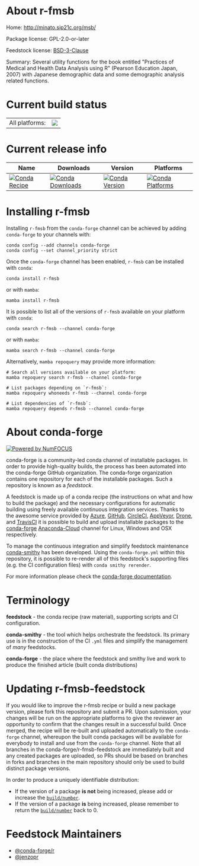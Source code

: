 About r-fmsb
============

Home: http://minato.sip21c.org/msb/

Package license: GPL-2.0-or-later

Feedstock license: [BSD-3-Clause](https://github.com/conda-forge/r-fmsb-feedstock/blob/main/LICENSE.txt)

Summary: Several utility functions for the book entitled  "Practices of Medical and Health Data Analysis using R" (Pearson Education Japan, 2007) with Japanese demographic data and some demographic analysis related functions.

Current build status
====================


<table><tr><td>All platforms:</td>
    <td>
      <a href="https://dev.azure.com/conda-forge/feedstock-builds/_build/latest?definitionId=7986&branchName=main">
        <img src="https://dev.azure.com/conda-forge/feedstock-builds/_apis/build/status/r-fmsb-feedstock?branchName=main">
      </a>
    </td>
  </tr>
</table>

Current release info
====================

| Name | Downloads | Version | Platforms |
| --- | --- | --- | --- |
| [![Conda Recipe](https://img.shields.io/badge/recipe-r--fmsb-green.svg)](https://anaconda.org/conda-forge/r-fmsb) | [![Conda Downloads](https://img.shields.io/conda/dn/conda-forge/r-fmsb.svg)](https://anaconda.org/conda-forge/r-fmsb) | [![Conda Version](https://img.shields.io/conda/vn/conda-forge/r-fmsb.svg)](https://anaconda.org/conda-forge/r-fmsb) | [![Conda Platforms](https://img.shields.io/conda/pn/conda-forge/r-fmsb.svg)](https://anaconda.org/conda-forge/r-fmsb) |

Installing r-fmsb
=================

Installing `r-fmsb` from the `conda-forge` channel can be achieved by adding `conda-forge` to your channels with:

```
conda config --add channels conda-forge
conda config --set channel_priority strict
```

Once the `conda-forge` channel has been enabled, `r-fmsb` can be installed with `conda`:

```
conda install r-fmsb
```

or with `mamba`:

```
mamba install r-fmsb
```

It is possible to list all of the versions of `r-fmsb` available on your platform with `conda`:

```
conda search r-fmsb --channel conda-forge
```

or with `mamba`:

```
mamba search r-fmsb --channel conda-forge
```

Alternatively, `mamba repoquery` may provide more information:

```
# Search all versions available on your platform:
mamba repoquery search r-fmsb --channel conda-forge

# List packages depending on `r-fmsb`:
mamba repoquery whoneeds r-fmsb --channel conda-forge

# List dependencies of `r-fmsb`:
mamba repoquery depends r-fmsb --channel conda-forge
```


About conda-forge
=================

[![Powered by
NumFOCUS](https://img.shields.io/badge/powered%20by-NumFOCUS-orange.svg?style=flat&colorA=E1523D&colorB=007D8A)](https://numfocus.org)

conda-forge is a community-led conda channel of installable packages.
In order to provide high-quality builds, the process has been automated into the
conda-forge GitHub organization. The conda-forge organization contains one repository
for each of the installable packages. Such a repository is known as a *feedstock*.

A feedstock is made up of a conda recipe (the instructions on what and how to build
the package) and the necessary configurations for automatic building using freely
available continuous integration services. Thanks to the awesome service provided by
[Azure](https://azure.microsoft.com/en-us/services/devops/), [GitHub](https://github.com/),
[CircleCI](https://circleci.com/), [AppVeyor](https://www.appveyor.com/),
[Drone](https://cloud.drone.io/welcome), and [TravisCI](https://travis-ci.com/)
it is possible to build and upload installable packages to the
[conda-forge](https://anaconda.org/conda-forge) [Anaconda-Cloud](https://anaconda.org/)
channel for Linux, Windows and OSX respectively.

To manage the continuous integration and simplify feedstock maintenance
[conda-smithy](https://github.com/conda-forge/conda-smithy) has been developed.
Using the ``conda-forge.yml`` within this repository, it is possible to re-render all of
this feedstock's supporting files (e.g. the CI configuration files) with ``conda smithy rerender``.

For more information please check the [conda-forge documentation](https://conda-forge.org/docs/).

Terminology
===========

**feedstock** - the conda recipe (raw material), supporting scripts and CI configuration.

**conda-smithy** - the tool which helps orchestrate the feedstock.
                   Its primary use is in the construction of the CI ``.yml`` files
                   and simplify the management of *many* feedstocks.

**conda-forge** - the place where the feedstock and smithy live and work to
                  produce the finished article (built conda distributions)


Updating r-fmsb-feedstock
=========================

If you would like to improve the r-fmsb recipe or build a new
package version, please fork this repository and submit a PR. Upon submission,
your changes will be run on the appropriate platforms to give the reviewer an
opportunity to confirm that the changes result in a successful build. Once
merged, the recipe will be re-built and uploaded automatically to the
`conda-forge` channel, whereupon the built conda packages will be available for
everybody to install and use from the `conda-forge` channel.
Note that all branches in the conda-forge/r-fmsb-feedstock are
immediately built and any created packages are uploaded, so PRs should be based
on branches in forks and branches in the main repository should only be used to
build distinct package versions.

In order to produce a uniquely identifiable distribution:
 * If the version of a package **is not** being increased, please add or increase
   the [``build/number``](https://docs.conda.io/projects/conda-build/en/latest/resources/define-metadata.html#build-number-and-string).
 * If the version of a package **is** being increased, please remember to return
   the [``build/number``](https://docs.conda.io/projects/conda-build/en/latest/resources/define-metadata.html#build-number-and-string)
   back to 0.

Feedstock Maintainers
=====================

* [@conda-forge/r](https://github.com/conda-forge/r/)
* [@jenzopr](https://github.com/jenzopr/)

